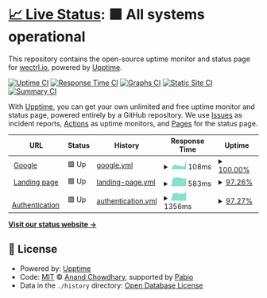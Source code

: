 # [📈 Live Status](https://status.wectrl.io): <!--live status--> **🟩 All systems operational**

This repository contains the open-source uptime monitor and status page for [wectrl.io](https://wectrl.io), powered by [Upptime](https://github.com/upptime/upptime).

[![Uptime CI](https://github.com/wectrl-io/upptime/workflows/Uptime%20CI/badge.svg)](https://github.com/wectrl-io/upptime/actions?query=workflow%3A%22Uptime+CI%22)
[![Response Time CI](https://github.com/wectrl-io/upptime/workflows/Response%20Time%20CI/badge.svg)](https://github.com/wectrl-io/upptime/actions?query=workflow%3A%22Response+Time+CI%22)
[![Graphs CI](https://github.com/wectrl-io/upptime/workflows/Graphs%20CI/badge.svg)](https://github.com/wectrl-io/upptime/actions?query=workflow%3A%22Graphs+CI%22)
[![Static Site CI](https://github.com/wectrl-io/upptime/workflows/Static%20Site%20CI/badge.svg)](https://github.com/wectrl-io/upptime/actions?query=workflow%3A%22Static+Site+CI%22)
[![Summary CI](https://github.com/wectrl-io/upptime/workflows/Summary%20CI/badge.svg)](https://github.com/wectrl-io/upptime/actions?query=workflow%3A%22Summary+CI%22)

With [Upptime](https://upptime.js.org), you can get your own unlimited and free uptime monitor and status page, powered entirely by a GitHub repository. We use [Issues](https://github.com/wectrl-io/upptime/issues) as incident reports, [Actions](https://github.com/wectrl-io/upptime/actions) as uptime monitors, and [Pages](https://status.wectrl.io) for the status page.

<!--start: status pages-->
<!-- This summary is generated by Upptime (https://github.com/upptime/upptime) -->
<!-- Do not edit this manually, your changes will be overwritten -->
<!-- prettier-ignore -->
| URL | Status | History | Response Time | Uptime |
| --- | ------ | ------- | ------------- | ------ |
| <img alt="" src="https://www.google.com/favicon.ico" height="13"> [Google](https://www.google.com) | 🟩 Up | [google.yml](https://github.com/wectrl-io/upptime/commits/HEAD/history/google.yml) | <details><summary><img alt="Response time graph" src="./graphs/google/response-time-week.png" height="20"> 108ms</summary><br><a href="https://status.wectrl.io/history/google"><img alt="Response time 113" src="https://img.shields.io/endpoint?url=https%3A%2F%2Fraw.githubusercontent.com%2Fwectrl-io%2Fupptime%2FHEAD%2Fapi%2Fgoogle%2Fresponse-time.json"></a><br><a href="https://status.wectrl.io/history/google"><img alt="24-hour response time 91" src="https://img.shields.io/endpoint?url=https%3A%2F%2Fraw.githubusercontent.com%2Fwectrl-io%2Fupptime%2FHEAD%2Fapi%2Fgoogle%2Fresponse-time-day.json"></a><br><a href="https://status.wectrl.io/history/google"><img alt="7-day response time 108" src="https://img.shields.io/endpoint?url=https%3A%2F%2Fraw.githubusercontent.com%2Fwectrl-io%2Fupptime%2FHEAD%2Fapi%2Fgoogle%2Fresponse-time-week.json"></a><br><a href="https://status.wectrl.io/history/google"><img alt="30-day response time 113" src="https://img.shields.io/endpoint?url=https%3A%2F%2Fraw.githubusercontent.com%2Fwectrl-io%2Fupptime%2FHEAD%2Fapi%2Fgoogle%2Fresponse-time-month.json"></a><br><a href="https://status.wectrl.io/history/google"><img alt="1-year response time 113" src="https://img.shields.io/endpoint?url=https%3A%2F%2Fraw.githubusercontent.com%2Fwectrl-io%2Fupptime%2FHEAD%2Fapi%2Fgoogle%2Fresponse-time-year.json"></a></details> | <details><summary><a href="https://status.wectrl.io/history/google">100.00%</a></summary><a href="https://status.wectrl.io/history/google"><img alt="All-time uptime 100.00%" src="https://img.shields.io/endpoint?url=https%3A%2F%2Fraw.githubusercontent.com%2Fwectrl-io%2Fupptime%2FHEAD%2Fapi%2Fgoogle%2Fuptime.json"></a><br><a href="https://status.wectrl.io/history/google"><img alt="24-hour uptime 100.00%" src="https://img.shields.io/endpoint?url=https%3A%2F%2Fraw.githubusercontent.com%2Fwectrl-io%2Fupptime%2FHEAD%2Fapi%2Fgoogle%2Fuptime-day.json"></a><br><a href="https://status.wectrl.io/history/google"><img alt="7-day uptime 100.00%" src="https://img.shields.io/endpoint?url=https%3A%2F%2Fraw.githubusercontent.com%2Fwectrl-io%2Fupptime%2FHEAD%2Fapi%2Fgoogle%2Fuptime-week.json"></a><br><a href="https://status.wectrl.io/history/google"><img alt="30-day uptime 100.00%" src="https://img.shields.io/endpoint?url=https%3A%2F%2Fraw.githubusercontent.com%2Fwectrl-io%2Fupptime%2FHEAD%2Fapi%2Fgoogle%2Fuptime-month.json"></a><br><a href="https://status.wectrl.io/history/google"><img alt="1-year uptime 100.00%" src="https://img.shields.io/endpoint?url=https%3A%2F%2Fraw.githubusercontent.com%2Fwectrl-io%2Fupptime%2FHEAD%2Fapi%2Fgoogle%2Fuptime-year.json"></a></details>
| <img alt="" src="https://icons.duckduckgo.com/ip3/wectrl.io.ico" height="13"> [Landing page](https://wectrl.io) | 🟩 Up | [landing-page.yml](https://github.com/wectrl-io/upptime/commits/HEAD/history/landing-page.yml) | <details><summary><img alt="Response time graph" src="./graphs/landing-page/response-time-week.png" height="20"> 583ms</summary><br><a href="https://status.wectrl.io/history/landing-page"><img alt="Response time 574" src="https://img.shields.io/endpoint?url=https%3A%2F%2Fraw.githubusercontent.com%2Fwectrl-io%2Fupptime%2FHEAD%2Fapi%2Flanding-page%2Fresponse-time.json"></a><br><a href="https://status.wectrl.io/history/landing-page"><img alt="24-hour response time 579" src="https://img.shields.io/endpoint?url=https%3A%2F%2Fraw.githubusercontent.com%2Fwectrl-io%2Fupptime%2FHEAD%2Fapi%2Flanding-page%2Fresponse-time-day.json"></a><br><a href="https://status.wectrl.io/history/landing-page"><img alt="7-day response time 583" src="https://img.shields.io/endpoint?url=https%3A%2F%2Fraw.githubusercontent.com%2Fwectrl-io%2Fupptime%2FHEAD%2Fapi%2Flanding-page%2Fresponse-time-week.json"></a><br><a href="https://status.wectrl.io/history/landing-page"><img alt="30-day response time 574" src="https://img.shields.io/endpoint?url=https%3A%2F%2Fraw.githubusercontent.com%2Fwectrl-io%2Fupptime%2FHEAD%2Fapi%2Flanding-page%2Fresponse-time-month.json"></a><br><a href="https://status.wectrl.io/history/landing-page"><img alt="1-year response time 574" src="https://img.shields.io/endpoint?url=https%3A%2F%2Fraw.githubusercontent.com%2Fwectrl-io%2Fupptime%2FHEAD%2Fapi%2Flanding-page%2Fresponse-time-year.json"></a></details> | <details><summary><a href="https://status.wectrl.io/history/landing-page">97.26%</a></summary><a href="https://status.wectrl.io/history/landing-page"><img alt="All-time uptime 98.20%" src="https://img.shields.io/endpoint?url=https%3A%2F%2Fraw.githubusercontent.com%2Fwectrl-io%2Fupptime%2FHEAD%2Fapi%2Flanding-page%2Fuptime.json"></a><br><a href="https://status.wectrl.io/history/landing-page"><img alt="24-hour uptime 80.85%" src="https://img.shields.io/endpoint?url=https%3A%2F%2Fraw.githubusercontent.com%2Fwectrl-io%2Fupptime%2FHEAD%2Fapi%2Flanding-page%2Fuptime-day.json"></a><br><a href="https://status.wectrl.io/history/landing-page"><img alt="7-day uptime 97.26%" src="https://img.shields.io/endpoint?url=https%3A%2F%2Fraw.githubusercontent.com%2Fwectrl-io%2Fupptime%2FHEAD%2Fapi%2Flanding-page%2Fuptime-week.json"></a><br><a href="https://status.wectrl.io/history/landing-page"><img alt="30-day uptime 98.20%" src="https://img.shields.io/endpoint?url=https%3A%2F%2Fraw.githubusercontent.com%2Fwectrl-io%2Fupptime%2FHEAD%2Fapi%2Flanding-page%2Fuptime-month.json"></a><br><a href="https://status.wectrl.io/history/landing-page"><img alt="1-year uptime 98.20%" src="https://img.shields.io/endpoint?url=https%3A%2F%2Fraw.githubusercontent.com%2Fwectrl-io%2Fupptime%2FHEAD%2Fapi%2Flanding-page%2Fuptime-year.json"></a></details>
| <img alt="" src="https://icons.duckduckgo.com/ip3/auth.wectrl.io.ico" height="13"> [Authentication](https://auth.wectrl.io) | 🟩 Up | [authentication.yml](https://github.com/wectrl-io/upptime/commits/HEAD/history/authentication.yml) | <details><summary><img alt="Response time graph" src="./graphs/authentication/response-time-week.png" height="20"> 1356ms</summary><br><a href="https://status.wectrl.io/history/authentication"><img alt="Response time 1258" src="https://img.shields.io/endpoint?url=https%3A%2F%2Fraw.githubusercontent.com%2Fwectrl-io%2Fupptime%2FHEAD%2Fapi%2Fauthentication%2Fresponse-time.json"></a><br><a href="https://status.wectrl.io/history/authentication"><img alt="24-hour response time 1324" src="https://img.shields.io/endpoint?url=https%3A%2F%2Fraw.githubusercontent.com%2Fwectrl-io%2Fupptime%2FHEAD%2Fapi%2Fauthentication%2Fresponse-time-day.json"></a><br><a href="https://status.wectrl.io/history/authentication"><img alt="7-day response time 1356" src="https://img.shields.io/endpoint?url=https%3A%2F%2Fraw.githubusercontent.com%2Fwectrl-io%2Fupptime%2FHEAD%2Fapi%2Fauthentication%2Fresponse-time-week.json"></a><br><a href="https://status.wectrl.io/history/authentication"><img alt="30-day response time 1258" src="https://img.shields.io/endpoint?url=https%3A%2F%2Fraw.githubusercontent.com%2Fwectrl-io%2Fupptime%2FHEAD%2Fapi%2Fauthentication%2Fresponse-time-month.json"></a><br><a href="https://status.wectrl.io/history/authentication"><img alt="1-year response time 1258" src="https://img.shields.io/endpoint?url=https%3A%2F%2Fraw.githubusercontent.com%2Fwectrl-io%2Fupptime%2FHEAD%2Fapi%2Fauthentication%2Fresponse-time-year.json"></a></details> | <details><summary><a href="https://status.wectrl.io/history/authentication">97.27%</a></summary><a href="https://status.wectrl.io/history/authentication"><img alt="All-time uptime 98.20%" src="https://img.shields.io/endpoint?url=https%3A%2F%2Fraw.githubusercontent.com%2Fwectrl-io%2Fupptime%2FHEAD%2Fapi%2Fauthentication%2Fuptime.json"></a><br><a href="https://status.wectrl.io/history/authentication"><img alt="24-hour uptime 80.88%" src="https://img.shields.io/endpoint?url=https%3A%2F%2Fraw.githubusercontent.com%2Fwectrl-io%2Fupptime%2FHEAD%2Fapi%2Fauthentication%2Fuptime-day.json"></a><br><a href="https://status.wectrl.io/history/authentication"><img alt="7-day uptime 97.27%" src="https://img.shields.io/endpoint?url=https%3A%2F%2Fraw.githubusercontent.com%2Fwectrl-io%2Fupptime%2FHEAD%2Fapi%2Fauthentication%2Fuptime-week.json"></a><br><a href="https://status.wectrl.io/history/authentication"><img alt="30-day uptime 98.20%" src="https://img.shields.io/endpoint?url=https%3A%2F%2Fraw.githubusercontent.com%2Fwectrl-io%2Fupptime%2FHEAD%2Fapi%2Fauthentication%2Fuptime-month.json"></a><br><a href="https://status.wectrl.io/history/authentication"><img alt="1-year uptime 98.20%" src="https://img.shields.io/endpoint?url=https%3A%2F%2Fraw.githubusercontent.com%2Fwectrl-io%2Fupptime%2FHEAD%2Fapi%2Fauthentication%2Fuptime-year.json"></a></details>

<!--end: status pages-->

[**Visit our status website →**](https://status.wectrl.io)

## 📄 License

- Powered by: [Upptime](https://github.com/upptime/upptime)
- Code: [MIT](./LICENSE) © [Anand Chowdhary](https://anandchowdhary.com), supported by [Pabio](https://pabio.com)
- Data in the `./history` directory: [Open Database License](https://opendatacommons.org/licenses/odbl/1-0/)

